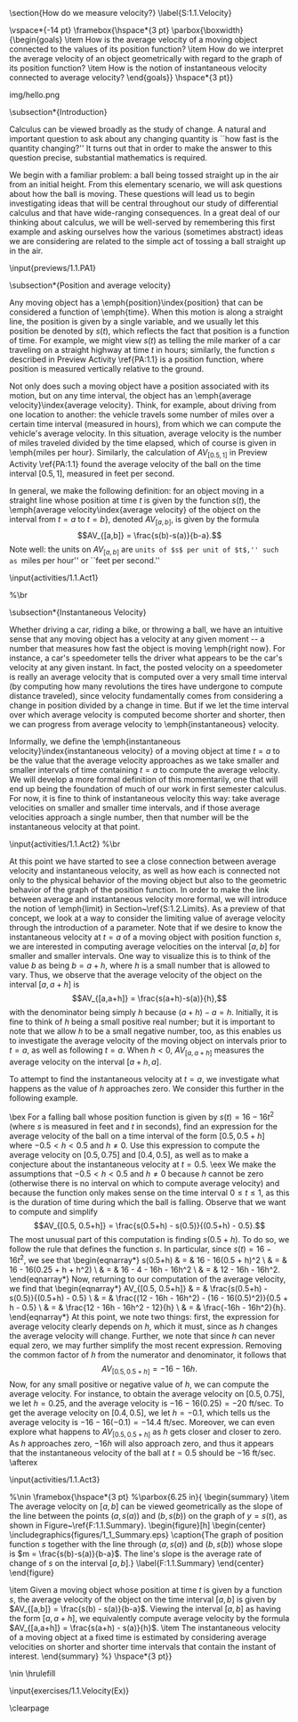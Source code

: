 \section{How do we measure velocity?} \label{S:1.1.Velocity}

\vspace*{-14 pt}
\framebox{\hspace*{3 pt}
\parbox{\boxwidth}{\begin{goals}
\item How is the average velocity of a moving object connected to the values of its position function?
\item How do we interpret the average velocity of an object geometrically with regard to the graph of its position function?
\item How is the notion of instantaneous velocity connected to average velocity?
\end{goals}} \hspace*{3 pt}}

img/hello.png

\subsection*{Introduction}

Calculus can be viewed broadly as the study of change.  A natural and important question to ask about any changing quantity is ``how fast is the quantity changing?''  It turns out that in order to make the answer to this question precise, substantial mathematics is required.  

We begin with a familiar problem:  a ball being tossed straight up in the air from an initial height.  From this elementary scenario, we will ask questions about how the ball is moving.  These questions will lead us to begin investigating ideas that will be central throughout our study of differential calculus and that have wide-ranging consequences.  In a great deal of our thinking about calculus, we will be well-served by remembering this first example and asking ourselves how the various (sometimes abstract) ideas we are considering are related to the simple act of tossing a ball straight up in the air.  

\input{previews/1.1.PA1}

\subsection*{Position and average velocity}

Any moving object has a \emph{position}\index{position} that can be considered a function of \emph{time}.  When this motion is along a straight line, the position is given by a single variable, and we usually let this position be denoted by $s(t)$, which reflects the fact that position is a function of time.  For example, we might view $s(t)$ as telling the mile marker of a car traveling on a straight highway at time $t$ in hours; similarly, the function $s$ described in Preview Activity \ref{PA:1.1} is a position function, where position is measured vertically relative to the ground.

Not only does such a moving object have a position associated with its motion, but on any time interval, the object has an \emph{average velocity}\index{average velocity}.   Think, for example, about driving from one location to another:  the vehicle travels some number of miles over a certain time interval (measured in hours), from which we can compute the vehicle's average velocity.  In this situation, average velocity is the number of miles traveled divided by the time elapsed, which of course is given in \emph{miles per hour}. Similarly, the calculation of $AV_{[0.5,1]}$ in Preview Activity \ref{PA:1.1} found the average velocity of the ball on the time interval $[0.5,1]$, measured in feet per second.

In general, we make the following definition:  for an object moving in a straight line whose position at time $t$ is given by the function $s(t)$, the \emph{average velocity\index{average velocity} of the object on the interval from $t = a$ to $t = b$}, denoted $AV_{[a,b]}$, is given by the formula
$$AV_{[a,b]} = \frac{s(b)-s(a)}{b-a}.$$
Note well: the units on $AV_{[a,b]}$ are 
``units of $s$ per unit of $t$,'' such as ``miles per hour'' or ``feet per second.''


\input{activities/1.1.Act1}

%\br

\subsection*{Instantaneous Velocity}

Whether driving a car, riding a bike, or throwing a ball, we have an intuitive sense that any moving object has a velocity at any given moment -- a number that measures how fast the object is moving \emph{right now}.  For instance, a car's speedometer tells the driver what appears to be the car's velocity at any given instant.  In fact, the posted velocity on a speedometer is really an average velocity that is computed over a very small time interval (by computing how many revolutions the tires have undergone to compute distance traveled), since velocity fundamentally comes from considering a change in position divided by a change in time.  But if we let the time interval over which average velocity is computed become shorter and shorter, then we can progress from average velocity to \emph{instantaneous} velocity.  

Informally, we define the \emph{instantaneous velocity}\index{instantaneous velocity} of a moving object at time $t = a$ to be the value that the average velocity approaches as we take smaller and smaller intervals of time containing $t = a$ to compute the average velocity.  We will develop a more formal definition of this momentarily, one that will end up being the foundation of much of our work in first semester calculus.  For now, it is fine to think of instantaneous velocity this way:  take average velocities on smaller and smaller time intervals, and if those average velocities approach a single number, then that number will be the instantaneous velocity at that point.

\input{activities/1.1.Act2}
%\br

At this point we have started to see a close connection between average velocity and instantaneous velocity, as well as how each is connected not only to the physical behavior of the moving object but also to the geometric behavior of the graph of the position function.  In order to make the link between average and instantaneous velocity more formal, we will introduce the notion of \emph{limit} in Section~\ref{S:1.2.Limits}.  As a preview of that concept, we look at a way to consider the limiting value of average velocity through the introduction of a parameter.  Note that if we desire to know the instantaneous velocity at $t = a$ of a moving object with position function $s$, we are interested in computing average velocities on the interval $[a,b]$ for smaller and smaller intervals.  One way to visualize this is to think of the value $b$ as being $b = a + h$, where $h$ is a small number that is allowed to vary.  Thus, we observe that the average velocity of the object on the interval $[a,a+h]$ is
$$AV_{[a,a+h]} = \frac{s(a+h)-s(a)}{h},$$
with the denominator being simply $h$ because $(a+h) - a = h$.  Initially, it is fine to think of $h$ being a small positive real number; but it is important to note that we allow $h$ to be a small negative number, too, as this enables us to investigate the average velocity of the moving object on intervals prior to $t = a$, as well as following $t = a$.  When $h < 0$, $AV_{[a,a+h]}$ measures the average velocity on the interval $[a+h,a]$.  

To attempt to find the instantaneous velocity at $t = a$, we investigate what happens as the value of $h$ approaches zero.  We consider this further in the following example.

\bex
For a falling ball whose position function is given by $s(t) = 16 - 16t^2$ (where $s$ is measured in feet and $t$ in seconds), find an expression for the average velocity of the ball on a time interval of the form $[0.5, 0.5+h]$ where $-0.5 < h < 0.5$ and $h \ne 0$.  Use this expression to compute the average velocity on $[0.5,0.75]$ and $[0.4,0.5]$, as well as to make a conjecture about the instantaneous velocity at $t = 0.5$.
\eex
We make the assumptions that $-0.5 < h < 0.5$ and $h \ne 0$ because $h$ cannot be zero (otherwise there is no interval on which to compute average velocity) and because the function only makes sense on the time interval $0 \le t \le 1$, as this is the duration of time during which the ball is falling.  Observe that we want to compute and simplify $$AV_{[0.5, 0.5+h]} = \frac{s(0.5+h) - s(0.5)}{(0.5+h) - 0.5}.$$  The most unusual part of this computation is finding $s(0.5+h)$.  To do so, we follow the rule that defines the function $s$.  In particular, since $s(t) = 16-16t^2$, we see that \begin{eqnarray*}
  s(0.5+h) & = & 16 - 16(0.5 + h)^2 \\
        & = & 16 - 16(0.25 + h + h^2) \\
        & = & 16 - 4 - 16h - 16h^2 \\
        & = & 12 - 16h - 16h^2.
\end{eqnarray*}
Now, returning to our computation of the average velocity, we find that 
\begin{eqnarray*}
 AV_{[0.5, 0.5+h]} & = & \frac{s(0.5+h) - s(0.5)}{(0.5+h) - 0.5} \\
            & = & \frac{(12 - 16h - 16h^2) - (16 - 16(0.5)^2)}{0.5 + h - 0.5} \\
            & = & \frac{12 - 16h - 16h^2 - 12}{h} \\
            & = & \frac{-16h - 16h^2}{h}.
\end{eqnarray*}
At this point, we note two things:  first, the expression for average velocity clearly depends on $h$, which it must, since as $h$ changes the average velocity will change.  Further, we note that since $h$ can never equal zero, we may further simplify the most recent expression.  Removing the common factor of $h$ from the numerator and denominator, it follows that
$$ AV_{[0.5, 0.5+h]} = -16 - 16h.$$
Now, for any small positive or negative value of $h$, we can compute the average velocity.  For instance, to obtain the average velocity on $[0.5,0.75]$, we let $h = 0.25$, and the average velocity is $-16 - 16(0.25) = -20$ ft/sec.  To get the average velocity on $[0.4, 0.5]$, we let $h = -0.1$, which tells us the average velocity is $-16 - 16(-0.1) = -14.4$ ft/sec.  Moreover, we can even explore what happens to $AV_{[0.5, 0.5+h]}$ as $h$ gets closer and closer to zero.  As $h$ approaches zero, $-16h$ will also approach zero, and thus it appears that the instantaneous velocity of the ball at $t = 0.5$ should be $-16$ ft/sec.
\afterex


\input{activities/1.1.Act3}


%\nin \framebox{\hspace*{3 pt}
%\parbox{6.25 in}{
\begin{summary}
\item The average velocity on $[a,b]$ can be viewed geometrically as the slope of the line between the points $(a,s(a))$ and $(b,s(b))$ on the graph of $y = s(t)$, as shown in Figure~\ref{F:1.1.Summary}.
\begin{figure}[h]
\begin{center}
\includegraphics{figures/1_1_Summary.eps}
\caption{The graph of position function $s$ together with the line through $(a,s(a))$ and $(b,s(b))$ whose slope is $m = \frac{s(b)-s(a)}{b-a}$.  The line's slope is the average rate of change of $s$ on the interval $[a,b]$.} \label{F:1.1.Summary}
\end{center}
\end{figure}

\item Given a moving object whose position at time $t$ is given by a function $s$, the average velocity of the object on the time interval $[a,b]$ is given by $AV_{[a,b]} = \frac{s(b) - s(a)}{b-a}$.  Viewing the interval $[a,b]$ as having the form $[a,a+h]$, we equivalently compute average velocity by the formula $AV_{[a,a+h]} = \frac{s(a+h) - s(a)}{h}$.
\item The instantaneous velocity of a moving object at a fixed time is estimated by considering average velocities on shorter and shorter time intervals that contain the instant of interest.
\end{summary}
%} \hspace*{3 pt}}

\nin \hrulefill

\input{exercises/1.1.Velocity(Ex)} 

\clearpage
